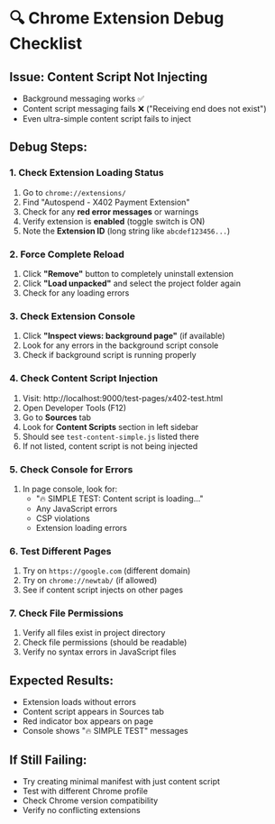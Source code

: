 # 🔍 Chrome Extension Debug Checklist

## Issue: Content Script Not Injecting
- Background messaging works ✅
- Content script messaging fails ❌ ("Receiving end does not exist")
- Even ultra-simple content script fails to inject

## Debug Steps:

### 1. Check Extension Loading Status
1. Go to `chrome://extensions/`
2. Find "Autospend - X402 Payment Extension"
3. Check for any **red error messages** or warnings
4. Verify extension is **enabled** (toggle switch is ON)
5. Note the **Extension ID** (long string like `abcdef123456...`)

### 2. Force Complete Reload
1. Click **"Remove"** button to completely uninstall extension
2. Click **"Load unpacked"** and select the project folder again
3. Check for any loading errors

### 3. Check Extension Console
1. Click **"Inspect views: background page"** (if available)
2. Look for any errors in the background script console
3. Check if background script is running properly

### 4. Check Content Script Injection
1. Visit: http://localhost:9000/test-pages/x402-test.html
2. Open Developer Tools (F12)
3. Go to **Sources** tab
4. Look for **Content Scripts** section in left sidebar
5. Should see `test-content-simple.js` listed there
6. If not listed, content script is not being injected

### 5. Check Console for Errors
1. In page console, look for:
   - "🔥 SIMPLE TEST: Content script is loading..."
   - Any JavaScript errors
   - CSP violations
   - Extension loading errors

### 6. Test Different Pages
1. Try on `https://google.com` (different domain)
2. Try on `chrome://newtab/` (if allowed)
3. See if content script injects on other pages

### 7. Check File Permissions
1. Verify all files exist in project directory
2. Check file permissions (should be readable)
3. Verify no syntax errors in JavaScript files

## Expected Results:
- Extension loads without errors
- Content script appears in Sources tab
- Red indicator box appears on page
- Console shows "🔥 SIMPLE TEST" messages

## If Still Failing:
- Try creating minimal manifest with just content script
- Test with different Chrome profile
- Check Chrome version compatibility
- Verify no conflicting extensions
